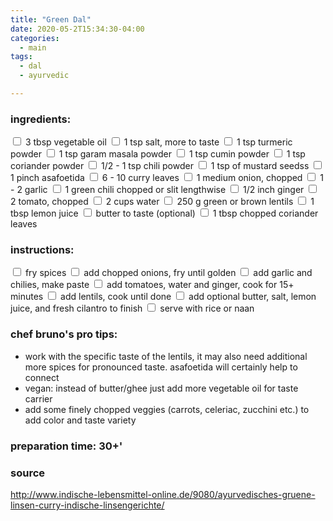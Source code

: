 ```yaml
---
title: "Green Dal"
date: 2020-05-2T15:34:30-04:00
categories:
  - main 
tags:
  - dal
  - ayurvedic

---
```


### ingredients:

<input type="checkbox"> 3 tbsp vegetable oil
<input type="checkbox"> 1 tsp salt, more to taste
<input type="checkbox"> 1 tsp turmeric powder
<input type="checkbox"> 1 tsp garam masala powder
<input type="checkbox"> 1 tsp cumin powder
<input type="checkbox"> 1 tsp coriander powder
<input type="checkbox"> 1/2 - 1 tsp chili powder
<input type="checkbox"> 1 tsp of mustard seedss
<input type="checkbox"> 1 pinch asafoetida 
<input type="checkbox"> 6 - 10 curry leaves
<input type="checkbox"> 1 medium  onion, chopped
<input type="checkbox"> 1 - 2 garlic
<input type="checkbox"> 1 green chili chopped or slit lengthwise
<input type="checkbox"> 1/2 inch ginger
<input type="checkbox"> 2 tomato, chopped
<input type="checkbox"> 2 cups water
<input type="checkbox"> 250 g green or brown lentils
<input type="checkbox"> 1 tbsp lemon juice
<input type="checkbox"> butter to taste (optional)
<input type="checkbox"> 1 tbsp chopped coriander leaves

### instructions:

<input type="checkbox"> fry spices
<input type="checkbox"> add chopped onions, fry until golden
<input type="checkbox"> add garlic and chilies, make paste
<input type="checkbox"> add tomatoes, water and ginger, cook for 15+ minutes
<input type="checkbox"> add lentils, cook until done
<input type="checkbox"> add optional butter, salt, lemon juice, and fresh cilantro to finish
<input type="checkbox"> serve with rice or naan

### chef bruno's pro tips:

- work with the specific taste of the lentils, it may also need additional more spices for pronounced taste. asafoetida will certainly help to connect
- vegan: instead of butter/ghee just add more vegetable oil for taste carrier
- add some finely chopped veggies (carrots, celeriac, zucchini etc.) to add color and taste variety


### preparation time: 30+'

### source

http://www.indische-lebensmittel-online.de/9080/ayurvedisches-gruene-linsen-curry-indische-linsengerichte/


